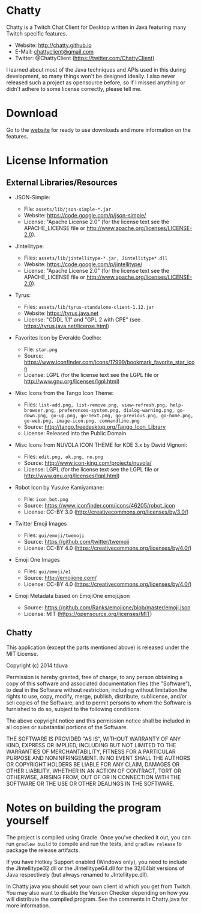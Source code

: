 Chatty
======

Chatty is a Twitch Chat Client for Desktop written in Java featuring many
Twitch specific features.

* Website: http://chatty.github.io
* E-Mail: chattyclient@gmail.com
* Twitter: @ChattyClient (https://twitter.com/ChattyClient)

I learned about most of the Java techniques and APIs used in this during
development, so many things won't be designed ideally. I also never
released such a project as opensource before, so if I missed anything or
didn't adhere to some license correctly, please tell me.

Download
========

Go to the [website](http://chatty.github.io) for ready to use downloads
and more information on the features.

License Information
===================

External Libraries/Resources
----------------------------

* JSON-Simple:
  * File: `assets/lib/json-simple-*.jar`
  * Website: https://code.google.com/p/json-simple/
  * License: "Apache License 2.0"
	(for the license text see the APACHE_LICENSE file
	or http://www.apache.org/licenses/LICENSE-2.0).

* JIntellitype:
  * Files: `assets/lib/jintellitype-*.jar, Jintellitype*.dll`
  * Website: https://code.google.com/p/jintellitype/
  * License: "Apache License 2.0"
	(for the license text see the APACHE_LICENSE file
	or http://www.apache.org/licenses/LICENSE-2.0).

* Tyrus:
  * Files: `assets/lib/tyrus-standalone-client-1.12.jar`
  * Website: https://tyrus.java.net
  * License: "CDDL 1.1" and "GPL 2 with CPE"
	(see https://tyrus.java.net/license.html)

* Favorites Icon by Everaldo Coelho:
  * File: `star.png`
  * Source: https://www.iconfinder.com/icons/17999/bookmark_favorite_star_icon 
  * License: LGPL
	(for the license text see the LGPL file or
	http://www.gnu.org/licenses/lgpl.html)

* Misc Icons from the Tango Icon Theme:
  * Files: `list-add.png, list-remove.png, view-refresh.png,
		help-browser.png, preferences-system.png,
		dialog-warning.png, go-down.png, go-up.png, go-next.png,
		go-previous.png, go-home.png, go-web.png,
		image-icon.png, commandline.png`
  * Source: http://tango.freedesktop.org/Tango_Icon_Library
  * License: Released into the Public Domain

* Misc Icons from NUVOLA ICON THEME for KDE 3.x
		by David Vignoni:
  * Files: `edit.png, ok.png, no.png`
  * Source: http://www.icon-king.com/projects/nuvola/
  * License: LGPL
	(for the license text see the LGPL file or
	http://www.gnu.org/licenses/lgpl.html)

* Robot Icon by Yusuke Kamiyamane:
  * File: `icon_bot.png`
  * Source: https://www.iconfinder.com/icons/46205/robot_icon
  * License: CC-BY 3.0
	(http://creativecommons.org/licenses/by/3.0/)

* Twitter Emoji Images
  * Files: `gui/emoji/twemoji`
  * Source: https://github.com/twitter/twemoji
  * License: CC-BY 4.0
	(https://creativecommons.org/licenses/by/4.0/)

* Emoji One Images
  * Files: `gui/emoji/e1`
  * Source: http://emojione.com/
  * License: CC-BY 4.0
	(https://creativecommons.org/licenses/by/4.0/)

* Emoji Metadata based on EmojiOne emoji.json
  * Source: https://github.com/Ranks/emojione/blob/master/emoji.json
  * License: MIT
	(https://opensource.org/licenses/MIT)

Chatty
------

This application (except the parts mentioned above) is released under the
MIT License.

Copyright (c) 2014 tduva

Permission is hereby granted, free of charge, to any person obtaining a copy
of this software and associated documentation files (the "Software"), to deal
in the Software without restriction, including without limitation the rights
to use, copy, modify, merge, publish, distribute, sublicense, and/or sell
copies of the Software, and to permit persons to whom the Software is
furnished to do so, subject to the following conditions:

The above copyright notice and this permission notice shall be included in
all copies or substantial portions of the Software.

THE SOFTWARE IS PROVIDED "AS IS", WITHOUT WARRANTY OF ANY KIND, EXPRESS OR
IMPLIED, INCLUDING BUT NOT LIMITED TO THE WARRANTIES OF MERCHANTABILITY,
FITNESS FOR A PARTICULAR PURPOSE AND NONINFRINGEMENT. IN NO EVENT SHALL THE
AUTHORS OR COPYRIGHT HOLDERS BE LIABLE FOR ANY CLAIM, DAMAGES OR OTHER
LIABILITY, WHETHER IN AN ACTION OF CONTRACT, TORT OR OTHERWISE, ARISING FROM,
OUT OF OR IN CONNECTION WITH THE SOFTWARE OR THE USE OR OTHER DEALINGS IN
THE SOFTWARE.


Notes on building the program yourself
======================================

The project is compiled using Gradle. Once you've checked it out, you can run
`gradlew build` to compile and run the tests, and `gradlew release` to package
the release artifacts.

If you have Hotkey Support enabled (Windows only), you need to include the
JIntellitype32.dll or the JIntellitype64.dll for the 32/64bit versions of Java
respectively (but always renamed to JIntellitype.dll).

In Chatty.java you should set your own client id which you get from Twitch. You
may also want to disable the Version Checker depending on how you will distribute
the compiled program. See the comments in Chatty.java for more information.
